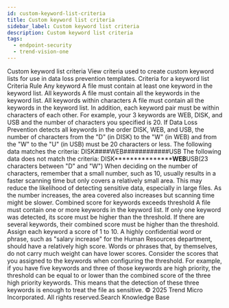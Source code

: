 ```yaml
---
id: custom-keyword-list-criteria
title: Custom keyword list criteria
sidebar_label: Custom keyword list criteria
description: Custom keyword list criteria
tags:
  - endpoint-security
  - trend-vision-one
---
```


 Custom keyword list criteria View criteria used to create custom keyword lists for use in data loss prevention templates. Criteria for a keyword list Criteria Rule Any keyword A file must contain at least one keyword in the keyword list. All keywords A file must contain all the keywords in the keyword list. All keywords within <x> characters A file must contain all the keywords in the keyword list. In addition, each keyword pair must be within <x> characters of each other. For example, your 3 keywords are WEB, DISK, and USB and the number of characters you specified is 20. If Data Loss Prevention detects all keywords in the order DISK, WEB, and USB, the number of characters from the "D" (in DISK) to the "W" (in WEB) and from the "W" to the "U" (in USB) must be 20 characters or less. The following data matches the criteria: DISK####WEB############USB The following data does not match the criteria: DISK*******************WEB****USB(23 characters between "D" and "W") When deciding on the number of characters, remember that a small number, such as 10, usually results in a faster scanning time but only covers a relatively small area. This may reduce the likelihood of detecting sensitive data, especially in large files. As the number increases, the area covered also increases but scanning time might be slower. Combined score for keywords exceeds threshold A file must contain one or more keywords in the keyword list. If only one keyword was detected, its score must be higher than the threshold. If there are several keywords, their combined score must be higher than the threshold. Assign each keyword a score of 1 to 10. A highly confidential word or phrase, such as "salary increase" for the Human Resources department, should have a relatively high score. Words or phrases that, by themselves, do not carry much weight can have lower scores. Consider the scores that you assigned to the keywords when configuring the threshold. For example, if you have five keywords and three of those keywords are high priority, the threshold can be equal to or lower than the combined score of the three high priority keywords. This means that the detection of these three keywords is enough to treat the file as sensitive. © 2025 Trend Micro Incorporated. All rights reserved.Search Knowledge Base